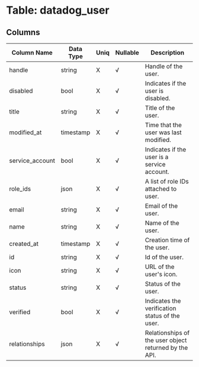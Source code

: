 # Table: datadog_user

## Columns 

|  Column Name   |  Data Type  | Uniq | Nullable | Description | 
|  ----  | ----  | ----  | ----  | ---- | 
| handle | string | X | √ | Handle of the user. | 
| disabled | bool | X | √ | Indicates if the user is disabled. | 
| title | string | X | √ | Title of the user. | 
| modified_at | timestamp | X | √ | Time that the user was last modified. | 
| service_account | bool | X | √ | Indicates if the user is a service account. | 
| role_ids | json | X | √ | A list of role IDs attached to user. | 
| email | string | X | √ | Email of the user. | 
| name | string | X | √ | Name of the user. | 
| created_at | timestamp | X | √ | Creation time of the user. | 
| id | string | X | √ | Id of the user. | 
| icon | string | X | √ | URL of the user's icon. | 
| status | string | X | √ | Status of the user. | 
| verified | bool | X | √ | Indicates the verification status of the user. | 
| relationships | json | X | √ | Relationships of the user object returned by the API. | 


